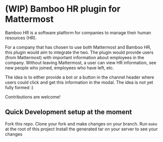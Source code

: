 # (WIP) Bamboo HR plugin for Mattermost

Bamboo HR is a software platform for companies to manage their human resources (HR).

For a company that has chosen to use both Mattermost and Bamboo HR, this plugin would aim to integrate the two. The plugin would provide users (from Mattermost) with important information about employees in the company. Without leaving Mattermost, a user can view HR information, see new people who joined, employees who have left, etc.

The idea is to either provide a bot or a button in the channel header where users could click and get this information in the modal. The idea is not yet fully formed :)

Contributions are welcome!

## Quick Development setup at the moment
Fork this repo.
Clone your fork and make changes on your branch.
Run ```make``` at the root of this project
Install the generated tar on your server to see your changes

